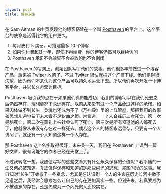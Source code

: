 ```yaml
---
layout: post
title: 博客永生
---
```


在 Sam Altman 的主页发现他的博客搭建在一个叫 [Posthaven](http://posthaven.com) 的平台上。这个平台的使命是活得比它的用户更久。

1. 每月支付 5 美元，可搭建最多 10 个博客
2. 如果你付费超过一年，即使不再续费，你的博客仍然可以继续访问
3. Posthaven 承诺不会融资不会被收购也不会倒闭

在 Posthaven 的官网上，创始团队写了他们的故事。他们很多年前做过一个博客产品，后来被 Twitter 收购了，不过 Twitter 很快就把这个产品下线。他们觉得很失望，因为他们本来认为这个产品可以持久地运营下去。所以他们再次开发一个博客平台，并以长久运营为目标。

Posthaven 吸引我的点在于如果他们真的能成功，我们的博客可以在我们死去之后仍然存在，理想情况下永远存在。以前从来没有过一个产品给过这样的承诺。如果肉体做不到长生，灵魂也还成为不了《万神殿》里的上载智能，那把我们的故事和思想永远地留下来未尝不是权益之策。常言道，一个人会经历三次死亡，第一次是脑死亡，第二次在葬礼上被社会认可了死亡，第三次是所有知道他的人都死去了，他就像从来没有存在过一样死去。倘若这个人的博客永远留存，只要有一个人访问了，就还有一个人知道这样一个人存在。

那 Posthaven 这个名字取得很好，未来某一天，我们在 Posthaven 上读到一篇好文章，很有可能它的作者已经在天堂上了。

不过我转念一想，我随便写写的这些文章又有什么永久保存的价值呢？我平庸的一生又何必被知道。真正值得保存和知道的是那些闪光的思想、那些闪光的故事。我自知对“长生”开始有了一些贪念，尤其是在认识到一个人的生命在历史长河中微不足道之后，我经常会思考怎么让自己的存在更加真实一些。但到头来，若真要成为不被遗忘的存在，还是先成为一个闪光的人比较实在。